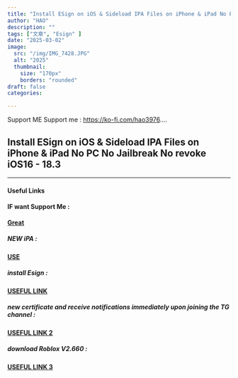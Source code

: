 ```yaml
---
title: "Install ESign on iOS & Sideload IPA Files on iPhone & iPad No PC No Jailbreak No revoke iOS16 - 18.3"
author: "HAO"
description: ""
tags: ["文章", "Esign" ]
date: "2025-03-02"
image:
  src: "/img/IMG_7428.JPG"
  alt: "2025"
  thumbnail:
    size: "170px"
    borders: "rounded"
draft: false
categories:

---
```


Support ME 
Support me : https://ko-fi.com/hao3976....
<!--more-->

## **Install ESign on iOS & Sideload IPA Files on iPhone & iPad No PC No Jailbreak No revoke iOS16 - 18.3**

---

#### **Useful Links**

#### **<and font style="background: "> IF want Support Me :</font>** 
**[  Great](https://www.paypal.me/haotech)**

##### **<and font style="background: "> NEW iPA : </font>** 
**[  USE](https://www.patreon.com/hao8?utm_medium=unknown&utm_source=join_link&utm_campaign=creatorshare_creator&utm_content=copyLink)**

##### **<font style="background:  "> install Esign :</font>** 
**[ USEFUL LINK](https://jiun8631.pages.dev/post/flekstore_0301/)**

##### **<font style="background:  "> new certificate and receive notifications immediately upon joining the TG channel :</font>** 
**[ USEFUL LINK 2](https://jiun8631.pages.dev/post/esign_0226/)**

##### **<font style="background:  "> download Roblox V2.660 :</font>** 
**[ USEFUL LINK 3](https://www.mediafire.com/file/0mhtddq7q0mk1ey/Roblox_-_iOS_Arceus_X_NEO_1.5.4.ipa/file?dkey=t4k9j58ul7r&r=1386)**